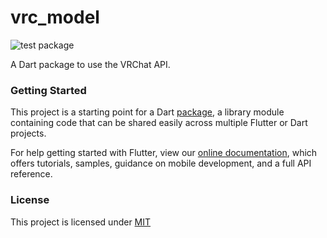 # vrc_model
![test package](https://github.com/NectarFish/vrc_model/workflows/test%20package/badge.svg?branch=master)

A Dart package to use the VRChat API.

### Getting Started

This project is a starting point for a Dart
[package](https://flutter.dev/developing-packages/),
a library module containing code that can be shared easily across
multiple Flutter or Dart projects.

For help getting started with Flutter, view our 
[online documentation](https://flutter.dev/docs), which offers tutorials, 
samples, guidance on mobile development, and a full API reference.

### License
This project is licensed under [MIT](./LICENSE)